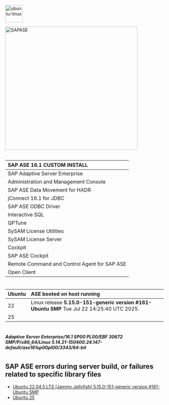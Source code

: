 [<img align="left" width="55" height="55" alt="ubuntu-linux" src="https://github.com/user-attachments/assets/2302d820-49f1-45f9-bd94-02269c46cb30" />](https://ubuntu.com/)
<br>
<br>
<br>
<br>
<img width="420" height="390" alt="SAPASE" src="https://github.com/user-attachments/assets/5e3236b0-ef08-4740-a64e-910893bf400c" />
<br>

######
|SAP ASE 16.1 CUSTOM INSTALL|
|:-------------------------|
|SAP Adaptive Server Enterprise|
|Administration and Management Console|
|SAP ASE Data Movement for HADR|
|jConnect 16.1 for JDBC|
|SAP ASE ODBC Driver|
|Interactive SQL|
|QPTune|
|SySAM License Utilities|
|SySAM License Server|
|Cockpit|
|SAP ASE Cockpit|
|Remote Command and Control Agent for SAP ASE|
|Open Client|

#
|Ubuntu|ASE booted on host running|
|:---|:---------|
|22|Linux release __5.15.0-151-generic version #161-Ubuntu SMP__ Tue Jul 22 14:25:40 UTC 2025.|
|25||

#
##### Adaptive Server Enterprise/16.1 SP00 PL00/EBF 30672 SMP/P/x86_64/Linux 5.14.21-150400.24.147-default/ase161sp00pl00/3343/64-bit

#
## SAP ASE errors during server build, or failures related to specific library files
- [Ubuntu 22.04.5 LTS (Jammy Jellyfish) 5.15.0-151-generic version #161-Ubuntu SMP]()
- [Ubuntu 25]()
#
